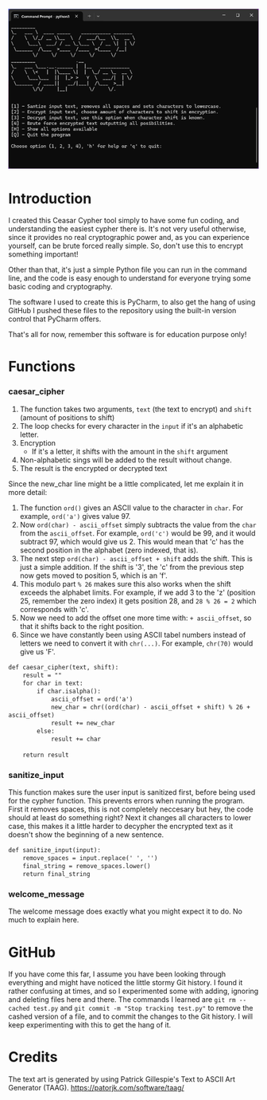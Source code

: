 ![command_line_interface.png](media%2Fcommand_line_interface.png)


# Introduction
I created this Ceasar Cypher tool simply to have some fun coding, and understanding the easiest cypher there is. It's not very useful otherwise, since it provides no real cryptographic power and, as you can experience yourself, can be brute forced really simple. So, don't use this to encrypt something important!

Other than that, it's just a simple Python file you can run in the command line, and the code is easy enough to understand for everyone trying some basic coding and cryptography. 

The software I used to create this is PyCharm, to also get the hang of using GitHub I pushed these files to the repository using the built-in version control that PyCharm offers. 

That's all for now, remember this software is for education purpose only!

# Functions

### caesar_cipher
1. The function takes two arguments, `text` (the text to encrypt) and `shift` (amount of positions to shift)
2. The loop checks for every character in the `input` if it's an alphabetic letter.
3. Encryption
   - If it's a letter, it shifts with the amount in the `shift` argument
4. Non-alphabetic sings will be added to the result without change.
5. The result is the encrypted or decrypted text

Since the new_char line might be a little complicated, let me explain it in more detail:
1. The function `ord()` gives an ASCII value to the character in `char`. For example, `ord('a')` gives value 97.
2. Now `ord(char) - ascii_offset` simply subtracts the value from the `char` from the `ascii_offset`. For example, `ord('c')` would be 99, and it would subtract 97, which would give us 2. This would mean that 'c' has the second position in the alphabet (zero indexed, that is).
3. The next step `ord(char) - ascii_offset + shift` adds the shift. This is just a simple addition. If the shift is '3', the 'c' from the previous step now gets moved to position 5, which is an 'f'.
4. This modulo part `% 26` makes sure this also works when the shift exceeds the alphabet limits. For example, if we add 3 to the 'z' (position 25, remember the zero index) it gets position 28, and `28 % 26 = 2` which corresponds with 'c'.
5. Now we need to add the offset one more time with: `+ ascii_offset`, so that it shifts back to the right position. 
6. Since we have constantly been using ASCII tabel numbers instead of letters we need to convert it with `chr(...)`. For example, `chr(70)` would give us 'F'.  

```
def caesar_cipher(text, shift):
    result = ""
    for char in text:
        if char.isalpha():
            ascii_offset = ord('a')
            new_char = chr((ord(char) - ascii_offset + shift) % 26 + ascii_offset)
            result += new_char
        else:
            result += char

    return result
```

### sanitize_input
This function makes sure the user input is sanitized first, before being used for the cypher function. This prevents errors when running the program.
First it removes spaces, this is not completely neccesary but hey, the code should at least do something right?
Next it changes all characters to lower case, this makes it a little harder to decypher the encrypted text as it doesn't show the beginning of a new sentence.

```
def sanitize_input(input):
    remove_spaces = input.replace(' ', '')
    final_string = remove_spaces.lower()
    return final_string
```


### welcome_message
The welcome message does exactly what you might expect it to do. 
No much to explain here.

# GitHub
If you have come this far, I assume you have been looking through everything and might have noticed the little stormy Git history. I found it rather confusing at times, and so I experimented some with adding, ignoring and deleting files here and there.
The commands I learned are `git rm --cached test.py` and `git commit -m "Stop tracking test.py"` to remove the cashed version of a file, and to commit the changes to the Git history. I will keep experimenting with this to get the hang of it.


# Credits
The text art is generated by using Patrick Gillespie's Text to ASCII Art Generator (TAAG).
https://patorjk.com/software/taag/

